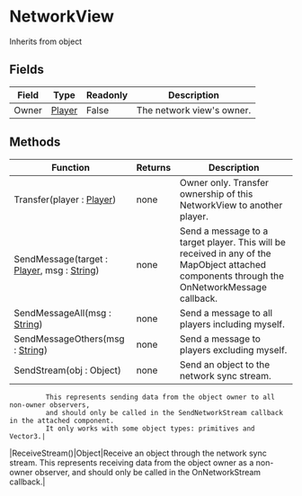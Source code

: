 # NetworkView
Inherits from object
## Fields
|Field|Type|Readonly|Description|
|---|---|---|---|
|Owner|[Player](../objects/player.md)|False|The network view's owner.|
## Methods
|Function|Returns|Description|
|---|---|---|
|Transfer(player : [Player](../objects/player.md))|none|Owner only. Transfer ownership of this NetworkView to another player.|
|SendMessage(target : [Player](../objects/player.md), msg : [String](../static/string.md))|none|Send a message to a target player. This will be received in any of the MapObject attached components through the OnNetworkMessage callback.|
|SendMessageAll(msg : [String](../static/string.md))|none|Send a message to all players including myself.|
|SendMessageOthers(msg : [String](../static/string.md))|none|Send a message to players excluding myself.|
|SendStream(obj : Object)|none|Send an object to the network sync stream.             This represents sending data from the object owner to all non-owner observers,             and should only be called in the SendNetworkStream callback in the attached component.             It only works with some object types: primitives and Vector3.|
|ReceiveStream()|Object|Receive an object through the network sync stream.             This represents receiving data from the object owner as a non-owner observer,             and should only be called in the OnNetworkStream callback.|
